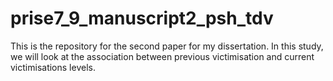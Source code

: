 # prise7_9_manuscript2_psh_tdv
This is the repository for the second paper for my dissertation. In this study, we will look at the association between previous victimisation and current victimisations levels.
